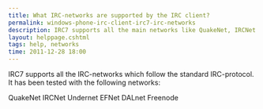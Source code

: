 ```yaml
---
title: What IRC-networks are supported by the IRC client?
permalink: windows-phone-irc-client-irc7-irc-networks
description: IRC7 supports all the main networks like QuakeNet, IRCNet and Freenode.
layout: helppage.cshtml
tags: help, networks
time: 2011-12-28 18:00
---
```

IRC7 supports all the IRC-networks which follow the standard IRC-protocol. It has been tested with the following networks:

QuakeNet
IRCNet
Undernet
EFNet
DALnet
Freenode